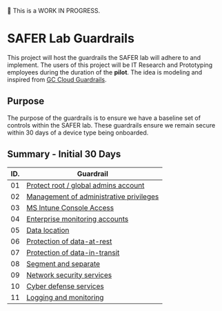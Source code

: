 >>>
:construction: This is a WORK IN PROGRESS.
>>>

# SAFER Lab Guardrails

This project will host the guardrails the SAFER lab will adhere to and implement. The users of this project will be IT Research and Prototyping employees during the duration of the **pilot**. The idea is modeling and inspired from  [GC Cloud Guardrails](https://canada-ca.github.io/cloud-guardrails/).

## Purpose

The purpose of the guardrails is to ensure we have a baseline set of controls within the SAFER lab. These guardrails ensure we remain secure within 30 days of a device type being onboarded.

## Summary - Initial 30 Days

| ID. | Guardrail |
| --- | --- |
| 01 | [Protect root / global admins account](01_Protect-Root-Account.md) |
| 02 | [Management of administrative privileges](02_Management-Admin-Privileges.md) |
| 03 | [MS Intune Console Access](03_MS_Intune_Console_Access.md) |
| 04 | [Enterprise monitoring accounts](04_Enterprise-Monitoring-Accounts.md) |
| 05 | [Data location](05_Data-Location.md) |
| 06 | [Protection of data-at-rest](06_Protect-Data-at-Rest.md) |
| 07 | [Protection of data-in-transit](07_Protect-Data-in-Transit.md) |
| 08 | [Segment and separate](08_Segmentation.md) |
| 09 | [Network security services](09_Network-Security-Services.md) |
| 10 | [Cyber defense services](10_Cyber-Defense-Services.md) |
| 11 | [Logging and monitoring](11_Logging-and-Monitoring.md) |

